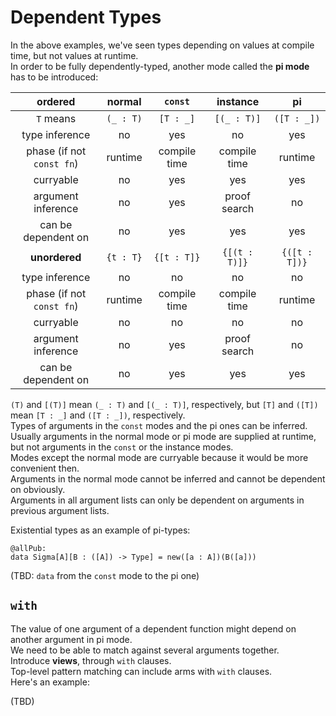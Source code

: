 # Dependent Types

In the above examples, we've seen types depending on values at compile time, but not values at runtime.  
In order to be fully dependently-typed, another mode called the **pi mode** has to be introduced:

| ordered | normal | `const` | instance | pi |
| :---: | :---: | :---: | :---: | :---: |
| `T` means | `(_ : T)` | `[T : _]` | `[(_ : T)]` | `([T : _])` |
| type inference | no | yes | no | yes |
| phase \(if not `const fn`\) | runtime | compile time | compile time | runtime |
| curryable | no | yes | yes | yes |
| argument inference | no | yes | proof search | no |
| can be dependent on | no | yes | yes | yes |
| **unordered** | `{t : T}` | `{[t : T]}` | `{[(t : T)]}` | `{([t : T])}` |
| type inference | no | no | no | no |
| phase \(if not `const fn`\) | runtime | compile time | compile time | runtime |
| curryable | no | no | no | no |
| argument inference | no | yes | proof search | no |
| can be dependent on | no | yes | yes | yes |

`(T)` and `[(T)]` mean `(_ : T)` and `[(_ : T)]`, respectively, but `[T]` and `([T])` mean `[T : _]` and `([T : _])`, respectively.  
Types of arguments in the `const` modes and the pi ones can be inferred.  
Usually arguments in the normal mode or pi mode are supplied at runtime, but not arguments in the `const` or the instance modes.  
Modes except the normal mode are curryable because it would be more convenient then.  
Arguments in the normal mode cannot be inferred and cannot be dependent on obviously.  
Arguments in all argument lists can only be dependent on arguments in previous argument lists.

Existential types as an example of pi-types:

```
@allPub:
data Sigma[A][B : ([A]) -> Type] = new([a : A])(B([a]))
```

\(TBD: `data` from the `const` mode to the pi one\)

## `with`

The value of one argument of a dependent function might depend on another argument in pi mode.  
We need to be able to match against several arguments together.  
Introduce **views**, through `with` clauses.  
Top-level pattern matching can include arms with `with` clauses.  
Here's an example:

\(TBD\)

